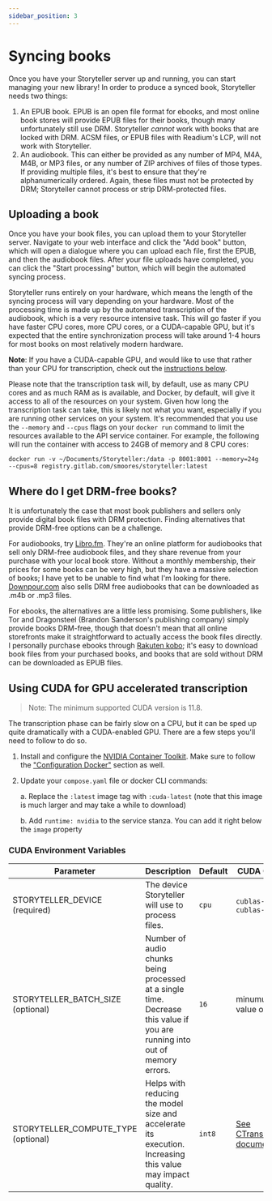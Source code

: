 ```yaml
---
sidebar_position: 3
---
```


# Syncing books

Once you have your Storyteller server up and running, you can start managing
your new library! In order to produce a synced book, Storyteller needs two
things:

1. An EPUB book. EPUB is an open file format for ebooks, and most online book
   stores will provide EPUB files for their books, though many unfortunately
   still use DRM. Storyteller _cannot_ work with books that are locked with DRM.
   ACSM files, or EPUB files with Readium's LCP, will not work with Storyteller.
2. An audiobook. This can either be provided as any number of MP4, M4A, M4B, or
   MP3 files, or any number of ZIP archives of files of those types. If
   providing multiple files, it's best to ensure that they're alphanumerically
   ordered. Again, these files must not be protected by DRM; Storyteller cannot
   process or strip DRM-protected files.

## Uploading a book

Once you have your book files, you can upload them to your Storyteller server.
Navigate to your web interface and click the "Add book" button, which will open
a dialogue where you can upload each file, first the EPUB, and then the
audiobook files. After your file uploads have completed, you can click the
"Start processing" button, which will begin the automated syncing process.

Storyteller runs entirely on your hardware, which means the length of the
syncing process will vary depending on your hardware. Most of the processing
time is made up by the automated transcription of the audiobook, which is a very
resource intensive task. This will go faster if you have faster CPU cores, more
CPU cores, or a CUDA-capable GPU, but it's expected that the entire
synchronization process will take around 1-4 hours for most books on most
relatively modern hardware.

**Note**: If you have a CUDA-capable GPU, and would like to use that rather than
your CPU for transcription, check out the
[instructions below](#using-cuda-for-gpu-accelerated-transcription).

Please note that the transcription task will, by default, use as many CPU cores
and as much RAM as is available, and Docker, by default, will give it access to
all of the resources on your system. Given how long the transcription task can
take, this is likely not what you want, especially if you are running other
services on your system. It's recommended that you use the `--memory` and
`--cpus` flags on your `docker run` command to limit the resources available to
the API service container. For example, the following will run the container
with access to 24GB of memory and 8 CPU cores:

```shell
docker run -v ~/Documents/Storyteller:/data -p 8001:8001 --memory=24g --cpus=8 registry.gitlab.com/smoores/storyteller:latest
```

## Where do I get DRM-free books?

It is unfortunately the case that most book publishers and sellers only provide
digital book files with DRM protection. Finding alternatives that provide
DRM-free options can be a challenge.

For audiobooks, try [Libro.fm](https://libro.fm/). They're an online platform
for audiobooks that sell only DRM-free audiobook files, and they share revenue
from your purchase with your local book store. Without a monthly membership,
their prices for some books can be very high, but they have a massive selection
of books; I have yet to be unable to find what I'm looking for there.
[Downpour.com](https://www.downpour.com/) also sells DRM free audiobooks that
can be downloaded as .m4b or .mp3 files.

For ebooks, the alternatives are a little less promising. Some publishers, like
Tor and Dragonsteel (Brandon Sanderson's publishing company) simply provide
books DRM-free, though that doesn't mean that all online storefronts make it
straightforward to actually access the book files directly. I personally
purchase ebooks through [Rakuten kobo](https://www.kobo.com/); it's easy to
download book files from your purchased books, and books that are sold without
DRM can be downloaded as EPUB files.

## Using CUDA for GPU accelerated transcription

> Note: The minimum supported CUDA version is 11.8.

The transcription phase can be fairly slow on a CPU, but it can be sped up quite
dramatically with a CUDA-enabled GPU. There are a few steps you'll need to
follow to do so.

1. Install and configure the
   [NVIDIA Container Toolkit](https://docs.nvidia.com/datacenter/cloud-native/container-toolkit/latest/install-guide.html).
   Make sure to follow the
   ["Configuration Docker"](https://docs.nvidia.com/datacenter/cloud-native/container-toolkit/latest/install-guide.html#configuring-docker)
   section as well.
2. Update your `compose.yaml` file or docker CLI commands:

   a. Replace the `:latest` image tag with `:cuda-latest` (note that this image
   is much larger and may take a while to download)

   b. Add `runtime: nvidia` to the service stanza. You can add it right below
   the `image` property

### CUDA Environment Variables

| Parameter                           | Description                                                                                                                | Default | CUDA Options                                                                                                         |
| ----------------------------------- | -------------------------------------------------------------------------------------------------------------------------- | ------- | -------------------------------------------------------------------------------------------------------------------- |
| STORYTELLER_DEVICE (required)       | The device Storyteller will use to process files.                                                                          | `cpu`   | `cublas-11.8.0`, `cublas-12.4.0`                                                                                     |
| STORYTELLER_BATCH_SIZE (optional)   | Number of audio chunks being processed at a single time. Decrease this value if you are running into out of memory errors. | `16`    | minumum value of `1`                                                                                                 |
| STORYTELLER_COMPUTE_TYPE (optional) | Helps with reducing the model size and accelerate its execution. Increasing this value may impact quality.                 | `int8`  | [See CTranslate2 documentation.](https://opennmt.net/CTranslate2/quantization.html#implicit-type-conversion-on-load) |
